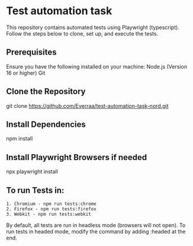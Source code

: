 # Test automation task
This repository contains automated tests using Playwright (typescript). Follow the steps below to clone, set up, and execute the tests.

## Prerequisites
Ensure you have the following installed on your machine:
Node.js (Version 16 or higher)
Git 

## Clone the Repository
git clone https://github.com/Everraa/test-automation-task-nord.git

## Install Dependencies
npm install

## Install Playwright Browsers if needed
npx playwright install

## To run Tests in: 
    1. Chromium - npm run tests:chrome
    2. Firefox - npm run tests:firefox
    3. Webkit - npm run tests:webkit

By default, all tests are run in headless mode (browsers will not open). To run tests in headed mode, modify the command by adding :headed at the end.